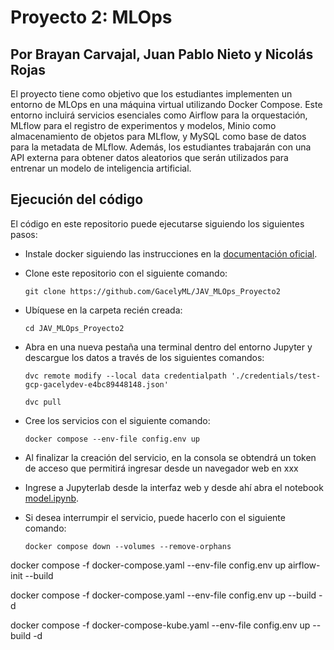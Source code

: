 # Proyecto 2: MLOps

## Por Brayan Carvajal, Juan Pablo Nieto y Nicolás Rojas

El proyecto tiene como objetivo que los estudiantes implementen un entorno de MLOps en una máquina virtual utilizando Docker Compose. Este entorno incluirá servicios esenciales como Airflow para la orquestación, MLflow para el registro de experimentos y modelos, Minio como almacenamiento de objetos para MLflow, y MySQL como base de datos para la metadata de MLflow. Además, los estudiantes trabajarán con una API externa para obtener datos aleatorios que serán utilizados para entrenar un modelo de inteligencia artificial.

## Ejecución del código

El código en este repositorio puede ejecutarse siguiendo los siguientes pasos:

- Instale docker siguiendo las instrucciones en la [documentación oficial](https://docs.docker.com/get-docker/).

- Clone este repositorio con el siguiente comando:
    ```shell
    git clone https://github.com/GacelyML/JAV_MLOps_Proyecto2
    ```

- Ubíquese en la carpeta recién creada:
    ```shell
    cd JAV_MLOps_Proyecto2
    ```

- Abra en una nueva pestaña una terminal dentro del entorno Jupyter y descargue los datos a través de los siguientes comandos:
    ```shell
    dvc remote modify --local data credentialpath './credentials/test-gcp-gacelydev-e4bc89448148.json'
    ```
    ```shell
    dvc pull
    ```

- Cree los servicios con el siguiente comando:
    ```shell
    docker compose --env-file config.env up
    ```
- Al finalizar la creación del servicio, en la consola se obtendrá un token de acceso que permitirá ingresar desde un navegador web en xxx

- Ingrese a Jupyterlab desde la interfaz web y desde ahí abra el notebook [model.ipynb](notebooks/model.ipynb).

- Si desea interrumpir el servicio, puede hacerlo con el siguiente comando:
    ```shell
    docker compose down --volumes --remove-orphans
    ```

docker compose -f docker-compose.yaml --env-file config.env up airflow-init --build

docker compose -f docker-compose.yaml --env-file config.env up --build -d

docker compose -f docker-compose-kube.yaml --env-file config.env up --build -d
